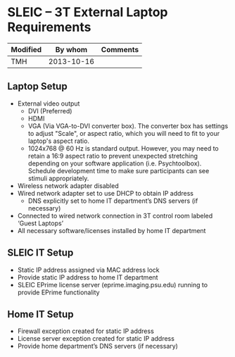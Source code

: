 # SLEIC – 3T External Laptop Requirements

| Modified | By whom  | Comments |
|----------|----------|----------|
|TMH       |2013-10-16|          |

## Laptop Setup
- External video output
	- DVI (Preferred)
	- HDMI
	- VGA (Via VGA-to-DVI converter box).  The converter box has settings to adjust "Scale", or aspect ratio, which you will need to fit to your laptop's aspect ratio.
	- 1024x768 @ 60 Hz is standard output.  However, you may need to retain a 16:9 aspect ratio to prevent unexpected stretching depending on your software application (i.e. Psychtoolbox).  Schedule development time to make sure participants can see stimuli appropriately.
- Wireless network adapter disabled
- Wired network adapter set to use DHCP to obtain IP address
	-  DNS explicitly set to home IT department’s DNS servers (if necessary)
- Connected to wired network connection in 3T control room labeled ‘Guest Laptops’
- All necessary software/licenses installed by home IT department

## SLEIC IT Setup
- Static IP address assigned via MAC address lock
- Provide static IP address to home IT department
- SLEIC EPrime license server (eprime.imaging.psu.edu) running to provide EPrime functionality

## Home IT Setup
- Firewall exception created for static IP address
- License server exception created for static IP address
- Provide home department’s DNS servers (if necessary)
